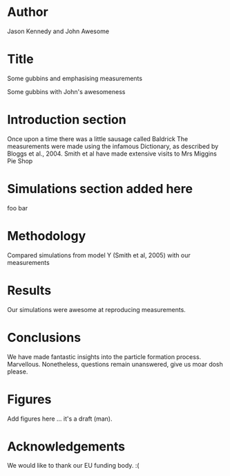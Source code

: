 # Author
Jason Kennedy and John Awesome

# Title
Some gubbins and emphasising measurements

Some gubbins with John's awesomeness


# Introduction section
Once upon a time there was a little sausage called Baldrick
The measurements were made using the infamous Dictionary, as described by Bloggs et al., 2004.
Smith et al have made extensive visits to Mrs Miggins Pie Shop

# Simulations section added here

foo bar

# Methodology
Compared simulations from model Y (Smith et al, 2005) with our measurements

# Results
Our simulations were awesome at reproducing measurements.

# Conclusions
We have made fantastic insights into the particle formation process. Marvellous.
Nonetheless, questions remain unanswered, give us moar dosh please.

# Figures
Add figures here ... it's a draft (man).

# Acknowledgements
We would like to thank our EU funding body. :(
